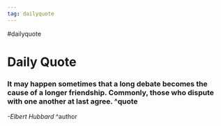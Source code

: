 ```yaml
---
tag: dailyquote
---
```


#dailyquote

# Daily Quote

### It may happen sometimes that a long debate becomes the cause of a longer friendship. Commonly, those who dispute with one another at last agree. ^quote
*-Elbert Hubbard* ^author
